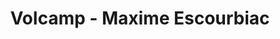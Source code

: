 ---
  name: Maxime Escourbiac
  title: Volcamp - Maxime Escourbiac
  abstract: 
  twitter: none
  photo: none
  linkedin: none
  keynotes: false
---